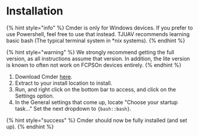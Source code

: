 # Installation

{% hint style="info" %}
Cmder is only for Windows devices. If you prefer to use Powershell, feel free to use that instead. TJUAV recommends learning basic bash \(The typical terminal system in \*nix systems\). 
{% endhint %}

{% hint style="warning" %}
We strongly recommend getting the full version, as all instructions assume that version. In addition, the lite version is known to often not work on FCPSOn devices entirely.
{% endhint %}

1. Download Cmder [here](https://github.com/cmderdev/cmder/releases/download/v1.3.12/cmder.zip).
2. Extract to your install location to install.
3. Run, and right click on the bottom bar to access, and click on the Settings option.
4. In the General settings that come up, locate "Choose your startup task..." Set the next dropdown to `{bash::bash}`.

{% hint style="success" %}
Cmder should now be fully installed \(and set up\).
{% endhint %}

